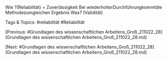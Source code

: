 Wie ?(Reliabilität)
= Zuverlässigkeit
Bei  wiederholterDurchführungkommtdie  Methodezumgleichen
Ergebnis
Was? (Validität)

   Tags & Topics:
   #reliabilität
   #Reliabilität

[Previous: #Grundlagen des wissenschaftlichen Arbeitens_Groß_211022_28](Grundlagen des wissenschaftlichen Arbeitens_Groß_211022_28.md)

[Next: #Grundlagen des wissenschaftlichen Arbeitens_Groß_211022_28](Grundlagen des wissenschaftlichen Arbeitens_Groß_211022_28.md)